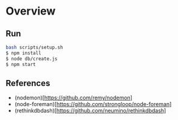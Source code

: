 # Overview

## Run

```bash
bash scripts/setup.sh
$ npm install
$ node db/create.js
$ npm start
```

## References

* (nodemon)[https://github.com/remy/nodemon]
* (node-foreman)[https://github.com/strongloop/node-foreman]
* (rethinkdbdash)[https://github.com/neumino/rethinkdbdash]
